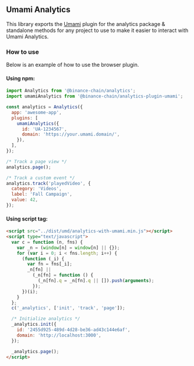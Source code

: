 ## Umami Analytics

This library exports the [Umami](https://umami.is/docs/about) plugin for the analytics package &
standalone methods for any project to use to make it easier to interact with Umami Analytics.

### How to use

Below is an example of how to use the browser plugin.

#### Using npm:

```jsx
import Analytics from '@binance-chain/analytics';
import umamiAnalytics from '@binance-chain/analytics-plugin-umami';

const analytics = Analytics({
  app: 'awesome-app',
  plugins: [
    umamiAnalytics({
      id: 'UA-1234567',
      domain: 'https://your.umami.domain/',
    }),
  ],
});

/* Track a page view */
analytics.page();

/* Track a custom event */
analytics.track('playedVideo', {
  category: 'Videos',
  label: 'Fall Campaign',
  value: 42,
});
```

#### Using script tag:

```html
<script src="../dist/umd/analytics-with-umami.min.js"></script>
<script type="text/javascript">
  var c = function (n, fns) {
    var _n = (window[n] = window[n] || {});
    for (var i = 0; i < fns.length; i++) {
      (function (_i) {
        var fn = fns[_i];
        _n[fn] ||
          (_n[fn] = function () {
            (_n[fn].q = _n[fn].q || []).push(arguments);
          });
      })(i);
    }
  };
  c('_analytics', ['init', 'track', 'page']);

  /* Initialize analytics */
  _analytics.init({
    id: '2455d925-489d-4d28-be36-ad43c144e6af',
    domain: 'http://localhost:3000',
  });

  _analytics.page();
</script>
```
